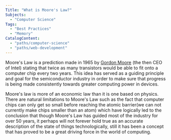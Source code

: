 ```yaml
---
Title: "What is Moore's Law?"
Subjects:
  - "Computer Science"
Tags:
  - "Best Practices"
  - "Memory"
CatalogContent:
  - "paths/computer-science"
  - "paths/web-development"
---
```


Moore's Law is a prediction made in 1965 by [Gordon Moore](https://en.wikipedia.org/wiki/Gordon_Moore) (the then CEO  of Intel) stating that twice as many transistors would be able to fit onto a computer chip every two years. This idea has served as a guiding principle and goal for the semiconductor industry in order to make sure that progress is being made consistently towards greater computing power in devices. 

Moore's law is more of an economic law than it is one based on physics. There are natural limitations to Moore's Law such as the fact that computer chips can only get so small before reaching the atomic barrier(we can not currently make chips smaller than an atom) which have logically led to the conclusion that though Moore's Law has guided most of the industry for over 50 years, it perhaps will not forever hold true as an accurate description of the state of things technologically, still it has been a concept that has proved to be a great driving force in the world of computing.
